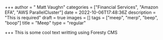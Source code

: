 +++
author = " Matt Vaughn"
categories = ["Financial Services", "Amazon EFA", "AWS ParallelCluster"]
date = 2022-10-06T17:48:36Z
description = "This is required"
draft = true
images = []
tags = ["meep", "merp", "beep", "boop"]
title = "Meep"
type = "regular"

+++
This is some cool text writting using Foresty CMS